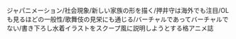 ジャパニメーション/社会現象/新しい家族の形を描く/押井守は海外でも注目/OLも見るほどの一般性/歌舞伎の見栄にも通じる/バーチャルであってバーチャルでない/書き下ろし水着イラストをスクープ風に説明しようとする格アニメ誌

